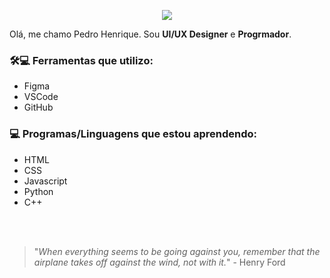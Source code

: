 <p align="center">
    <img windth="250"; src="[https://github.com/Pedro-Henrique05/Pedro-Henrique05/blob/main/nasa.png](https://github.com/Pedro-Henrique05/Pedro-Henrique05/blob/main/undraw_Programming_re_kg9v.png)">

Olá, me chamo Pedro Henrique. Sou <b>UI/UX Designer</b> e <b>Progrmador</b>.
<br>

### 🛠💻 Ferramentas que utilizo:
- Figma
- VSCode
- GitHub

### 💻 Programas/Linguagens que estou aprendendo:
- HTML
- CSS
- Javascript
- Python
- C++

<br>
<br>

> "*When everything seems to be going against you, remember that the airplane takes off against the wind, not with it.*" - Henry Ford
